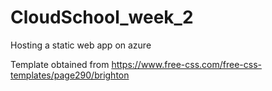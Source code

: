# CloudSchool_week_2
Hosting a static web app on azure

Template obtained from 
https://www.free-css.com/free-css-templates/page290/brighton

